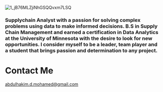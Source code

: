 
![1_jB76MLZjiNhGSQQvxm7LSQ](https://user-images.githubusercontent.com/83378141/119193317-7438e300-ba4f-11eb-8b73-2ddb4fc84af5.gif)

### Supplychain Analyst with a passion for solving complex problems using data to make informed decisions. B.S in Supply Chain Management and earned a certification in Data Analytics at the University of Minnesota with the desire to look for new opportunities. I consider myself to be a leader, team player and a student that brings passion and determination to any project.  



# Contact Me
abdulhakim.d.mohamed@gmail.com




